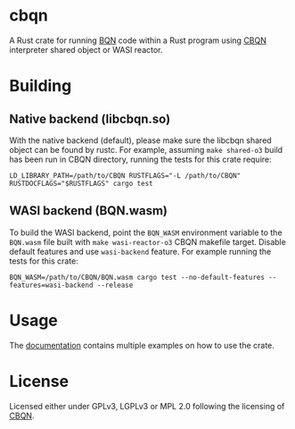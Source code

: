 # cbqn

A Rust crate for running [BQN](https://mlochbaum.github.io/BQN) code within a Rust program using [CBQN](https://github.com/dzaima/CBQN) interpreter shared object or WASI reactor.

# Building

## Native backend (libcbqn.so)

With the native backend (default), please make sure the libcbqn shared object can be found by rustc. For example, assuming `make shared-o3` build has been run in CBQN directory, running the tests for this crate require:

```
LD_LIBRARY_PATH=/path/to/CBQN RUSTFLAGS="-L /path/to/CBQN" RUSTDOCFLAGS="$RUSTFLAGS" cargo test
```

## WASI backend (BQN.wasm)

To build the WASI backend, point the `BQN_WASM` environment variable to the `BQN.wasm` file built with `make wasi-reactor-o3` CBQN makefile target. Disable default features and use `wasi-backend` feature. For example running the tests for this crate:

```
BQN_WASM=/path/to/CBQN/BQN.wasm cargo test --no-default-features --features=wasi-backend --release
```

# Usage

The [documentation](https://detegr.github.io/cbqn-rs/cbqn) contains multiple examples on how to use the crate.

# License

Licensed either under GPLv3, LGPLv3 or MPL 2.0 following the licensing of [CBQN](https://github.com/dzaima/CBQN/).
